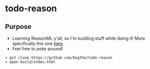# todo-reason
## Purpose
- Learning ReasonML y'all, so I'm building stuff while doing it! More specifically this one [here](https://github.com/reasonml-community/reason-react-example/tree/master/src/todomvc).
- Feel free to poke around!
``` shell
> git clone https://github.com/bogthe/todo-reason
> open build/index.html
```

